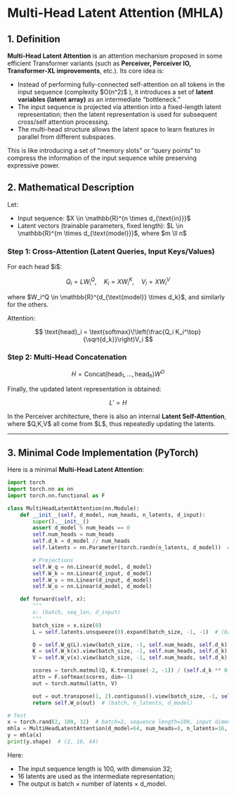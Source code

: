 # Multi-Head Latent Attention (MHLA)

## 1. Definition

**Multi-Head Latent Attention** is an attention mechanism proposed in some efficient Transformer variants (such as **Perceiver, Perceiver IO, Transformer-XL improvements**, etc.). Its core idea is:

* Instead of performing fully-connected self-attention on all tokens in the input sequence (complexity \$O(n^2)\$ ), it introduces a set of **latent variables (latent array)** as an intermediate “bottleneck.”
* The input sequence is projected via attention into a fixed-length latent representation; then the latent representation is used for subsequent cross/self attention processing.
* The multi-head structure allows the latent space to learn features in parallel from different subspaces.

This is like introducing a set of “memory slots” or “query points” to compress the information of the input sequence while preserving expressive power.

## 2. Mathematical Description

Let:

* Input sequence: \$X \in \mathbb{R}^{n \times d\_{\text{in}}}\$
* Latent vectors (trainable parameters, fixed length): \$L \in \mathbb{R}^{m \times d\_{\text{model}}}\$, where \$m \ll n\$

### Step 1: Cross-Attention (Latent Queries, Input Keys/Values)

For each head \$i\$:

$$
Q_i = L W_i^Q, \quad K_i = X W_i^K, \quad V_i = X W_i^V
$$

where \$W\_i^Q \in \mathbb{R}^{d\_{\text{model}} \times d\_k}\$, and similarly for the others.

Attention:

$$
\text{head}_i = \text{softmax}\!\left(\frac{Q_i K_i^\top}{\sqrt{d_k}}\right)V_i
$$

### Step 2: Multi-Head Concatenation

$$
H = \text{Concat}(\text{head}_1, \dots, \text{head}_h) W^O
$$

Finally, the updated latent representation is obtained:

$$
L' = H
$$

In the Perceiver architecture, there is also an internal **Latent Self-Attention**, where \$Q,K,V\$ all come from \$L\$, thus repeatedly updating the latents.

---

## 3. Minimal Code Implementation (PyTorch)

Here is a minimal **Multi-Head Latent Attention**:

```python
import torch
import torch.nn as nn
import torch.nn.functional as F

class MultiHeadLatentAttention(nn.Module):
    def __init__(self, d_model, num_heads, n_latents, d_input):
        super().__init__()
        assert d_model % num_heads == 0
        self.num_heads = num_heads
        self.d_k = d_model // num_heads
        self.latents = nn.Parameter(torch.randn(n_latents, d_model))  # Trainable latents

        # Projections
        self.W_q = nn.Linear(d_model, d_model)
        self.W_k = nn.Linear(d_input, d_model)
        self.W_v = nn.Linear(d_input, d_model)
        self.W_o = nn.Linear(d_model, d_model)

    def forward(self, x):
        """
        x: (batch, seq_len, d_input)
        """
        batch_size = x.size(0)
        L = self.latents.unsqueeze(0).expand(batch_size, -1, -1)  # (batch, n_latents, d_model)

        Q = self.W_q(L).view(batch_size, -1, self.num_heads, self.d_k).transpose(1, 2)
        K = self.W_k(x).view(batch_size, -1, self.num_heads, self.d_k).transpose(1, 2)
        V = self.W_v(x).view(batch_size, -1, self.num_heads, self.d_k).transpose(1, 2)

        scores = torch.matmul(Q, K.transpose(-2, -1)) / (self.d_k ** 0.5)
        attn = F.softmax(scores, dim=-1)
        out = torch.matmul(attn, V)

        out = out.transpose(1, 2).contiguous().view(batch_size, -1, self.num_heads * self.d_k)
        return self.W_o(out)  # (batch, n_latents, d_model)

# Test
x = torch.rand(2, 100, 32)  # batch=2, sequence length=100, input dimension=32
mhla = MultiHeadLatentAttention(d_model=64, num_heads=8, n_latents=16, d_input=32)
y = mhla(x)
print(y.shape)  # (2, 16, 64)
```

Here:

* The input sequence length is 100, with dimension 32;
* 16 latents are used as the intermediate representation;
* The output is batch × number of latents × d\_model.


